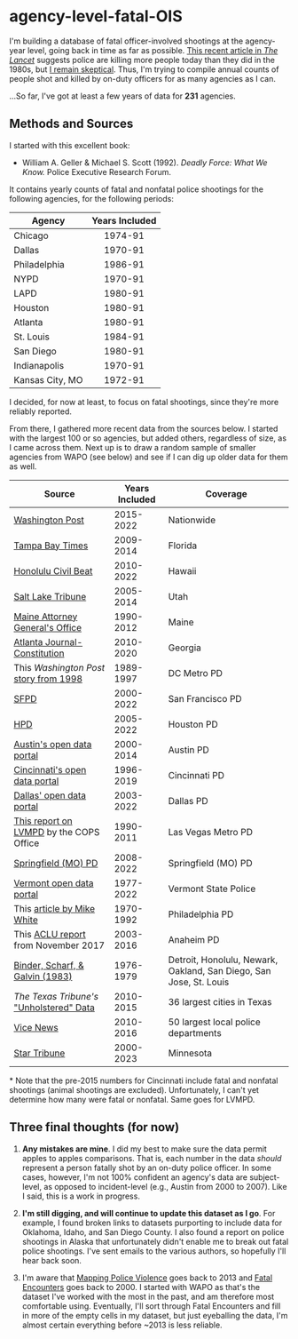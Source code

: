 # agency-level-fatal-OIS

I'm building a database of fatal officer-involved shootings at the agency-year level, going back in time as far as possible. [This recent article in *The Lancet*](https://t.co/zDLTHrysAv) suggests police are killing more people today than they did in the 1980s, but [I remain skeptical](https://twitter.com/jnixy/status/1635677916762886149). Thus, I'm trying to compile annual counts of people shot and killed by on-duty officers for as many agencies as I can. 

...So far, I've got at least a few years of data for **231** agencies.

## Methods and Sources

I started with this excellent book: 

- William A. Geller & Michael S. Scott (1992). *Deadly Force: What We Know.* Police Executive Research Forum. 

It contains yearly counts of fatal and nonfatal police shootings for the following agencies, for the following periods:

| Agency          	| Years Included 	|
|-----------------	|:--------------:	|
| Chicago         	|     1974-91    	|
| Dallas          	|     1970-91    	|
| Philadelphia    	|     1986-91    	|
| NYPD            	|     1970-91    	|
| LAPD            	|     1980-91    	|
| Houston         	|     1980-91    	|
| Atlanta         	|     1980-91    	|
| St. Louis       	|     1984-91    	|
| San Diego       	|     1980-91    	|
| Indianapolis    	|     1970-91    	|
| Kansas City, MO 	|     1972-91    	|

I decided, for now at least, to focus on fatal shootings, since they're more reliably reported. 

From there, I gathered more recent data from the sources below. I started with the largest 100 or so agencies, but added others, regardless of size, as I came across them. Next up is to draw a random sample of smaller agencies from WAPO (see below) and see if I can dig up older data for them as well. 

| Source                                                                                                                                                                                                              	| Years Included 	| Coverage                                                           	|
|---------------------------------------------------------------------------------------------------------------------------------------------------------------------------------------------------------------------	|----------------	|--------------------------------------------------------------------	|
| [Washington Post](https://github.com/washingtonpost/data-police-shootings)                                                                                                                                          	| 2015-2022      	| Nationwide                                                         	|
| [Tampa Bay Times](https://projects.tampabay.com/projects/2017/investigations/florida-police-shootings/database/)                                                                                                    	| 2009-2014      	| Florida                                                            	|
| [Honolulu Civil Beat](https://cbmultimedia.pythonanywhere.com/)                                                                                                                                                     	| 2010-2022      	| Hawaii                                                             	|
| [Salt Lake Tribune](http://local.sltrib.com/charts/shootings/policeshootings.html)                                                                                                                                  	| 2005-2014      	| Utah                                                               	|
| [Maine Attorney General's Office](https://www.pressherald.com/interactive/maine-police-deadly-force-lethal-database/)                                                                                               	| 1990-2012      	| Maine                                                              	|
| [Atlanta Journal-Constitution](https://investigations.ajc.com/overtheline/database/)                                                                                                                                	| 2010-2020      	| Georgia                                                            	|
| This *Washington Post* [story from 1998](https://www.washingtonpost.com/wp-srv/local/longterm/dcpolice/deadlyforce/police1page1.htm)                                                                                	| 1989-1997      	| DC Metro PD                                                        	|
| [SFPD](https://www.sanfranciscopolice.org/sites/default/files/2022-02/SFPDOISInvestigationsSheet20220215.pdf)                                                                                                       	| 2000-2022      	| San Francisco PD                                                   	|
| [HPD](https://www.houstontx.gov/police/ois/)                                                                                                                                                                        	| 2005-2022      	| Houston PD                                                         	|
| [Austin's open data portal](https://data.austintexas.gov/Public-Safety/Officer-Involved-Shooting-2000-2014/63p6-iegi)                                                                                               	| 2000-2014      	| Austin PD                                                          	|
| [Cincinnati's open data portal](https://data.cincinnati-oh.gov/Safety/PDI-Police-Data-Initiative-Officer-Involved-Shooti/r6q4-muts)                                                                                 	| 1996-2019      	| Cincinnati PD                                                      	|
| [Dallas' open data portal](https://www.dallasopendata.com/Public-Safety/Dallas-Police-Officer-Involved-Shootings/4gmt-jyx2)                                                                                         	| 2003-2022      	| Dallas PD                                                          	|
| [This report on LVMPD](https://cops.usdoj.gov/RIC/Publications/cops-p273-pub.pdf) by the COPS Office                                                                                                                	| 1990-2011      	| Las Vegas Metro PD                                                 	|
| [Springfield (MO) PD](https://www.springfieldmo.gov/3755/Officer-Involved-Shootings)                                                                                                                                	| 2008-2022      	| Springfield (MO) PD                                                	|
| [Vermont open data portal](https://data.vermont.gov/Public-Safety/Vermont-State-Police-Officer-Involved-Shootings-19/du86-kfnp?category=Public-Safety&view_name=Vermont-State-Police-Officer-Involved-Shootings-19) 	| 1977-2022      	| Vermont State Police                                               	|
| This [article by Mike White](https://cvpcs.asu.edu/sites/default/files/content/projects/ER%20-%20external%20DF.pdf)                                                                                                 	| 1970-1992      	| Philadelphia PD                                                    	|
| This [ACLU report](https://www.aclusocal.org/sites/default/files/aclu_socal_report_on_apd_use_of_force_nov_2017.pdf) from November 2017                                                                             	| 2003-2016      	| Anaheim PD                                                         	|
| [Binder, Scharf, & Galvin (1983)](https://nij.ojp.gov/library/publications/use-deadly-force-police-officers-final-report)                                                                                           	| 1976-1979      	| Detroit, Honolulu, Newark, Oakland, San Diego, San Jose, St. Louis 	|
| *The Texas Tribune's* ["Unholstered" Data](https://apps.texastribune.org/unholstered/)                                                                                                                              	| 2010-2015      	| 36 largest cities in Texas                                         	|
| [Vice News](https://news.vice.com/en_us/article/a3jjpa/nonfatal-police-shootings-data)                                                                                                                              	| 2010-2016      	| 50 largest local police departments                                	|
| [Star Tribune](https://www.startribune.com/every-police-involved-death-in-minnesota-since-2000/502088871/)                                                                                                            | 2000-2023       | Minnesota                                                           |

\* Note that the pre-2015 numbers for Cincinnati include fatal and nonfatal shootings (animal shootings are excluded). Unfortunately, I can't yet determine how many were fatal or nonfatal. Same goes for LVMPD. 

## Three final thoughts (for now)

1. **Any mistakes are mine**. I did my best to make sure the data permit apples to apples comparisons. That is, each number in the data *should* represent a person fatally shot by an on-duty police officer. In some cases, however, I'm  not 100% confident an agency's data are subject-level, as opposed to incident-level (e.g., Austin from 2000 to 2007). Like I said, this is a work in progress.

2. **I'm still digging, and will continue to update this dataset as I go**. For example, I found broken links to datasets purporting to include data for Oklahoma, Idaho, and San Diego County. I also found a report on police shootings in Alaska that unfortunately didn't enable me to break out fatal police shootings. I've sent emails to the various authors, so hopefully I'll hear back soon. 

3. I'm aware that [Mapping Police Violence](https://mappingpoliceviolence.us/) goes back to 2013 and [Fatal Encounters](https://fatalencounters.org/) goes back to 2000. I started with WAPO as that's the dataset I've worked with the most in the past, and am therefore most comfortable using. Eventually, I'll sort through Fatal Encounters and fill in more of the empty cells in my dataset, but just eyeballing the data, I'm almost certain everything before ~2013 is less reliable.